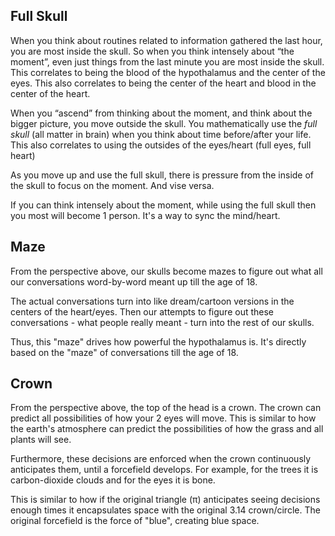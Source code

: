 ## Full Skull

When you think about routines related to information gathered the last hour, you are most inside the skull. So when you think intensely about “the moment”, even just things from the last minute you are most inside the skull. This correlates to being the blood of the hypothalamus and the center of the eyes. This also correlates to being the center of the heart and blood in the center of the heart.

When you “ascend” from thinking about the moment, and think about the bigger picture, you move outside the skull. You mathematically use the *full skull* (all matter in brain) when you think about time before/after your life. This also correlates to using the outsides of the eyes/heart (full eyes, full heart)

As you move up and use the full skull, there is pressure from the inside of the skull to focus on the moment. And vise versa. 

If you can think intensely about the moment, while using the full skull then you most will become 1 person. It's a way to sync the mind/heart.

## Maze

From the perspective above, our skulls become mazes to figure out what all our conversations word-by-word meant up till the age of 18.

The actual conversations turn into like dream/cartoon versions in the centers of the heart/eyes. Then our attempts to figure out these conversations - what people really meant - turn into the rest of our skulls.

Thus, this "maze" drives how powerful the hypothalamus is. It's directly based on the "maze" of conversations till the age of 18.

## Crown

From the perspective above, the top of the head is a crown. The crown can predict all possibilities of how your 2 eyes will move. This is similar to how the earth's atmosphere can predict the possibilities of how the grass and all plants will see.

Furthermore, these decisions are enforced when the crown continuously anticipates them, until a forcefield develops. For example, for the trees it is carbon-dioxide clouds and for the eyes it is bone.

This is similar to how if the original triangle (π) anticipates seeing decisions enough times it encapsulates space with the original 3.14 crown/circle. The original forcefield is the force of "blue", creating blue space.